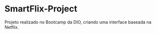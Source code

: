 # SmartFlix-Project
Projeto realizado no Bootcamp da DIO, criando uma interface baseada na Netflix.
